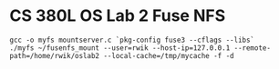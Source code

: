 # CS 380L OS Lab 2 Fuse NFS

```shell
gcc -o myfs mountserver.c `pkg-config fuse3 --cflags --libs`
./myfs ~/fusenfs_mount --user=rwik --host-ip=127.0.0.1 --remote-path=/home/rwik/oslab2 --local-cache=/tmp/mycache -f -d
```